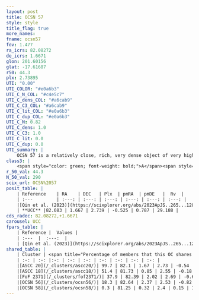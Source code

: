 ```yaml
---
layout: post
title: OCSN 57
style: style
title_flag: true
more_names: 
fname: ocsn57
fov: 1.477
ra_icrs: 82.08272
de_icrs: 1.6671
glon: 201.60156
glat: -17.61687
r50: 44.3
plx: 2.73895
UTI: "0.00"
UTI_COLOR: "#e0a6b3"
UTI_C_N_COL: "#c4e5c7"
UTI_C_dens_COL: "#a6cab9"
UTI_C_C3_COL: "#a6cab9"
UTI_C_lit_COL: "#e0a6b3"
UTI_C_dup_COL: "#e0a6b3"
UTI_C_N: 0.82
UTI_C_dens: 1.0
UTI_C_C3: 1.0
UTI_C_lit: 0.0
UTI_C_dup: 0.0
UTI_summary: |
    OCSN 57 is a relatively close, rich, very dense object of very high C3 quality. It was recently reported in the literature.<br><br><span style="color: #99180f; font-weight: bold;">Warning: </span>This is very likely a duplicate object, which shares a large percentage of members with at least one previously reported entry.
class3: |
    <span style="color: green; font-weight: bold;">A</span><span style="color: green; font-weight: bold;">A</span>
r_50_val: 44.3
N_50_val: 290
scix_url: OCSN%2057
posit_table: |
    | Reference    | RA    | DEC   | Plx  | pmRA  | pmDE   |  Rv  |
    | :---         | :---: | :---: | :---: | :---: | :---: | :---: |
    |[Qin et al. (2023)](https://scixplorer.org/abs/2023ApJS..265...12Q) | 82.1 | 1.71 | 2.73 | -0.49 | 0.8 | 30.01 |
    | **UCC** |82.083 | 1.667 | 2.739 | -0.525 | 0.787 | 29.188 | 
cds_radec: 82.08272,+1.6671
carousel: UCC
fpars_table: |
    | Reference |  Values |
    | :---  |  :---:  |
    | [Qin et al. (2023)](https://scixplorer.org/abs/2023ApJS..265...12Q) | `E(B-V)=0.04, m-M=7.87, logt=7.3` |
shared_table: |
    | Cluster | <span title="Percentage of members that this OC shares with the ones listed">%</span>   | RA   | DEC   | Plx   | pmRA  | pmDE  | Rv | UTI |
    | :-: | :-: |:-: | :-: | :-: | :-: | :-: | :-: | :-: |
    |[ASCC 20](/_clusters/ascc20/)| 99.7 | 82.1 | 1.67 | 2.73 | -0.54 | 0.78 | 29.5 |0.77 |
    |[ASCC 18](/_clusters/ascc18/)| 51.4 | 81.73 | 0.85 | 2.55 | -0.18 | 1.17 | 28.19 |0.77 |
    |[FoF 2371](/_clusters/fof2371/)| 37.9 | 82.39 | 2.02 | 2.69 | -0.68 | 0.69 | 29.78 |0.02 |
    |[OCSN 56](/_clusters/ocsn56/)| 18.3 | 82.64 | 2.37 | 2.53 | -0.82 | 0.53 | 31.28 |0.21 |
    |[OCSN 58](/_clusters/ocsn58/)| 0.3 | 81.25 | 0.32 | 2.4 | 0.15 | 1.36 | 26.71 |0.0 |
---
```

